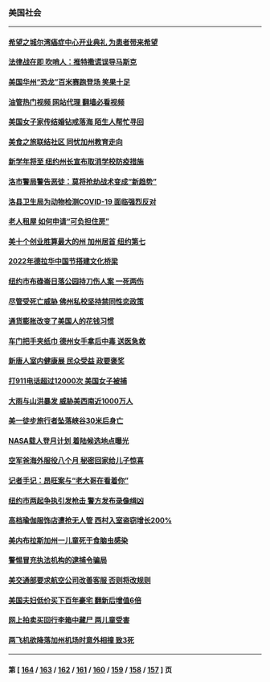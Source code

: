 ### 美国社会
---
#### [希望之城尔湾癌症中心开业典礼 为患者带来希望](../../pages/ncid1078160/n13808593.md?08240445) 
#### [法律战在即 吹哨人：推特撒谎误导马斯克](../../pages/ncid1078160/n13808505.md?08240445) 
#### [美国华州“恐龙”百米赛跑登场 笑果十足](../../pages/ncid1078160/n13808218.md?08240445) 
#### [油管热门视频 网站代理 翻墙必看视频](http://209.222.30.114:81/youtube.html?08240445)
#### [美国女子家传结婚钻戒落海 陌生人帮忙寻回](../../pages/ncid1078160/n13808083.md?08240445) 
#### [美食之旅联结社区 同忧加州教育走向](../../pages/ncid1078160/n13808180.md?08240445) 
#### [新学年将至 纽约州长宣布取消学校防疫措施](../../pages/ncid1078160/n13808048.md?08240445) 
#### [洛市警局警告恶徒：莫将抢劫战术变成“新趋势”](../../pages/ncid1078160/n13808120.md?08240445) 
#### [洛县卫生局为动物检测COVID-19 面临强烈反对](../../pages/ncid1078160/n13808024.md?08240445) 
#### [老人租屋 如何申请“可负担住房”](../../pages/ncid1078160/n13808044.md?08240445) 
#### [美十个创业胜算最大的州 加州居首 纽约第七](../../pages/ncid1078160/n13807711.md?08240445) 
#### [2022年德拉华中国节搭建文化桥梁](../../pages/ncid1078160/n13807810.md?08240445) 
#### [纽约市布碌崙日落公园持刀伤人案 一死两伤](../../pages/ncid1078160/n13807403.md?08240445) 
#### [尽管受死亡威胁 佛州私校坚持禁同性恋政策](../../pages/ncid1078160/n13807315.md?08240445) 
#### [通货膨胀改变了美国人的花钱习惯](../../pages/ncid1078160/n13807267.md?08240445) 
#### [车门把手夹纸巾 德州女手拿后中毒 送医急救](../../pages/ncid1078160/n13807186.md?08240445) 
#### [新唐人室内健康展 民众受益 政要褒奖](../../pages/ncid1078160/n13806922.md?08240445) 
#### [打911电话超过12000次 美国女子被捕](../../pages/ncid1078160/n13806877.md?08240445) 
#### [大雨与山洪暴发 威胁美西南近1000万人](../../pages/ncid1078160/n13806761.md?08240445) 
#### [美一徒步旅行者坠落峡谷30米后身亡](../../pages/ncid1078160/n13806788.md?08240445) 
#### [NASA载人登月计划 着陆候选地点曝光](../../pages/ncid1078160/n13806703.md?08240445) 
#### [空军爸海外服役八个月 秘密回家给儿子惊喜](../../pages/ncid1078160/n13806497.md?08240445) 
#### [记者手记：昂旺案与“老大哥在看着你”](../../pages/ncid1078160/n13806413.md?08240445) 
#### [纽约市两起争执引发枪击 警方发布录像缉凶](../../pages/ncid1078160/n13806412.md?08240445) 
#### [高档瑜伽服饰店遭抢无人管 西村入室盗窃增长200%](../../pages/ncid1078160/n13806429.md?08240445) 
#### [美内布拉斯加州一儿童死于食脑虫感染](../../pages/ncid1078160/n13806301.md?08240445) 
#### [警惕冒充执法机构的逮捕令骗局](../../pages/ncid1078160/n13806337.md?08240445) 
#### [美交通部要求航空公司改善客服 否则将改规则](../../pages/ncid1078160/n13806216.md?08240445) 
#### [美国夫妇低价买下百年豪宅 翻新后增值6倍](../../pages/ncid1078160/n13805807.md?08240445) 
#### [网上拍卖买回行李箱中藏尸 两儿童受害](../../pages/ncid1078160/n13806159.md?08240445) 
#### [两飞机欲降落加州机场时意外相撞 致3死](../../pages/ncid1078160/n13806046.md?08240445) 

---
#### 第 [ [164](./164.md?08240445) / [163](./163.md?08240445) / [162](./162.md?08240445) / [161](./161.md?08240445) / [160](./160.md?08240445) / [159](./159.md?08240445) / [158](./158.md?08240445) / [157](./157.md?08240445) ] 页
